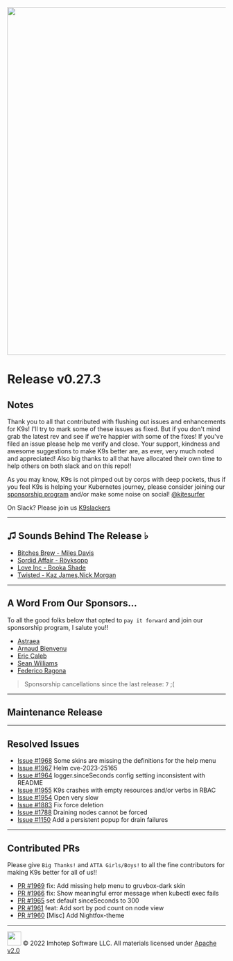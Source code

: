 <img src="https://raw.githubusercontent.com/Ya-hwon/k9s/master/assets/k9s.png" align="center" width="800" height="auto"/>

# Release v0.27.3

## Notes

Thank you to all that contributed with flushing out issues and enhancements for K9s! I'll try to mark some of these issues as fixed. But if you don't mind grab the latest rev and see if we're happier with some of the fixes! If you've filed an issue please help me verify and close. Your support, kindness and awesome suggestions to make K9s better are, as ever, very much noted and appreciated! Also big thanks to all that have allocated their own time to help others on both slack and on this repo!!

As you may know, K9s is not pimped out by corps with deep pockets, thus if you feel K9s is helping your Kubernetes journey, please consider joining our [sponsorship program](https://github.com/sponsors/derailed) and/or make some noise on social! [@kitesurfer](https://twitter.com/kitesurfer)

On Slack? Please join us [K9slackers](https://join.slack.com/t/k9sers/shared_invite/enQtOTA5MDEyNzI5MTU0LWQ1ZGI3MzliYzZhZWEyNzYxYzA3NjE0YTk1YmFmNzViZjIyNzhkZGI0MmJjYzhlNjdlMGJhYzE2ZGU1NjkyNTM)

---

## ♫ Sounds Behind The Release ♭

* [Bitches Brew - Miles Davis](https://www.youtube.com/watch?v=50fB5L1vmn8)
* [Sordid Affair - Röyksopp](https://www.youtube.com/watch?v=ECL5zO6ImsA)
* [Love Inc - Booka Shade](https://www.youtube.com/watch?v=sgLxTcok8kQ)
* [Twisted - Kaz James,Nick Morgan](https://www.youtube.com/watch?v=oOsYJ-Co8Y4)

---

## A Word From Our Sponsors...

To all the good folks below that opted to `pay it forward` and join our sponsorship program, I salute you!!

* [Astraea](https://github.com/s22)
* [Arnaud Bienvenu](https://github.com/abienvenu)
* [Eric Caleb](https://github.com/iamcaleberic)
* [Sean Williams](https://github.com/SeanThomasWilliams)
* [Federico Ragona](https://github.com/fedragon)

> Sponsorship cancellations since the last release: `7` ;(

---

## Maintenance Release

---

## Resolved Issues

* [Issue #1968](https://github.com/Ya-hwon/k9s/issues/1968) Some skins are missing the definitions for the help menu
* [Issue #1967](https://github.com/Ya-hwon/k9s/issues/1967) Helm cve-2023-25165
* [Issue #1964](https://github.com/Ya-hwon/k9s/issues/1964) logger.sinceSeconds config setting inconsistent with README
* [Issue #1955](https://github.com/Ya-hwon/k9s/issues/1955) K9s crashes with empty resources and/or verbs in RBAC
* [Issue #1954](https://github.com/Ya-hwon/k9s/issues/1954) Open very slow
* [Issue #1883](https://github.com/Ya-hwon/k9s/issues/1883) Fix force deletion
* [Issue #1788](https://github.com/Ya-hwon/k9s/issues/1788) Draining nodes cannot be forced
* [Issue #1150](https://github.com/Ya-hwon/k9s/issues/1150) Add a persistent popup for drain failures

---

## Contributed PRs

Please give `Big Thanks!` and `ATTA Girls/Boys!` to all the fine contributors for making K9s better for all of us!!

* [PR #1969](https://github.com/Ya-hwon/k9s/pull/1969) fix: Add missing help menu to gruvbox-dark skin
* [PR #1966](https://github.com/Ya-hwon/k9s/pull/1966) fix: Show meaningful error message when kubectl exec fails
* [PR #1965](https://github.com/Ya-hwon/k9s/pull/1965) set default sinceSeconds to 300
* [PR #1961](https://github.com/Ya-hwon/k9s/pull/1961) feat: Add sort by pod count on node view
* [PR #1960](https://github.com/Ya-hwon/k9s/pull/1960) [Misc] Add Nightfox-theme

---

<img src="https://raw.githubusercontent.com/Ya-hwon/k9s/master/assets/imhotep_logo.png" width="32" height="auto"/> © 2022 Imhotep Software LLC. All materials licensed under [Apache v2.0](http://www.apache.org/licenses/LICENSE-2.0)
